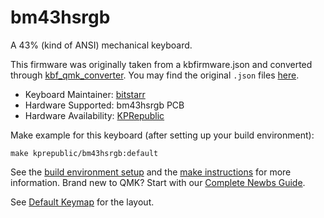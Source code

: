 # bm43hsrgb

A 43% (kind of ANSI) mechanical keyboard.

This firmware was originally taken from a kbfirmware.json and converted through [kbf_qmk_converter](https://noroadsleft.github.io/kbf_qmk_converter/). You may find the original `.json` files [here](https://drive.google.com/drive/folders/11DowBYrFN_uCNa9Q9bXwuMn91vmZYBcG).


* Keyboard Maintainer: [bitstarr](https://github.com/bitstarr)
* Hardware Supported: bm43hsrgb PCB
* Hardware Availability: [KPRepublic](https://kprepublic.com/collections/bm43/products/bm43-rgb-43-keys-40-custom-mechanical-keyboard-pcb-programmed-via-qmk-firmware-with-rgb-bottom-underglow-hot-swapping-switch)

Make example for this keyboard (after setting up your build environment):

    make kprepublic/bm43hsrgb:default

See the [build environment setup](https://docs.qmk.fm/#/getting_started_build_tools) and the [make instructions](https://docs.qmk.fm/#/getting_started_make_guide) for more information. Brand new to QMK? Start with our [Complete Newbs Guide](https://docs.qmk.fm/#/newbs).

See [Default Keymap](keymaps/default/readme.md) for the layout.